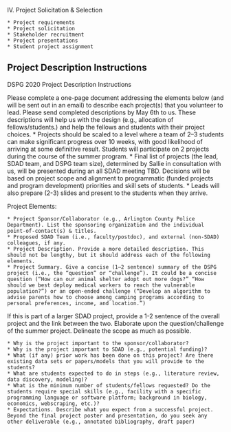 IV. Project Solicitation & Selection

    * Project requirements
    * Project solicitation
    * Stakeholder recruitment
    * Project presentations
    * Student project assignment
    
    
## Project Description Instructions

DSPG 2020 Project Description Instructions 

Please complete a one-page document addressing the elements below (and will be sent out in an email) to describe each project(s) that you volunteer to lead. Please send completed descriptions by May 6th to us. These descriptions will help us with the design (e.g., allocation of fellows/students.) and help the fellows and students with their project choices. 
    * Projects should be scaled to a level where a team of 2–3 students can make significant progress over 10 weeks, with good likelihood of arriving at some definitive result. Students will participate on 2 projects during the course of the summer program. 
    * Final list of projects (the lead, SDAD team, and DSPG team size), determined by Sallie in consultation with us, will be presented during an all SDAD meeting TBD. Decisions will be based on project scope and alignment to programmatic (funded projects and program development) priorities and skill sets of students. 
    * Leads will also prepare (2-3) slides and present to the students when they arrive. 

Project Elements: 

    * Project Sponsor/Collaborator (e.g., Arlington County Police Department). List the sponsoring organization and the individual point-of-contact(s) & titles.  
    * Proposed SDAD Team (i.e., faculty/postdoc), and external (non-SDAD) colleagues, if any. 
    * Project Description. Provide a more detailed description. This should not be lengthy, but it should address each of the following elements.  
    * Project Summary. Give a concise (1–2 sentence) summary of the DSPG project (i.e., the “question” or “challenge”). It could be a concise question (“How can our animal shelter adopt out more dogs?” “How should we best deploy medical workers to reach the vulnerable population?”) or an open-ended challenge (“Develop an algorithm to advise parents how to choose among camping programs according to personal preferences, income, and location.”)  

If this is part of a larger SDAD project, provide a 1-2 sentence of the overall project and the link between the two. 
Elaborate upon the question/challenge of the summer project. Delineate the scope as much as possible.  

    * Why is the project important to the sponsor/collaborator? 
    * Why is the project important to SDAD (e.g., potential funding)? 
    * What (if any) prior work has been done on this project? Are there existing data sets or papers/models that you will provide to the students? 
    * What are students expected to do in steps (e.g., literature review, data discovery, modeling)? 
    * What is the minimum number of students/fellows requested? Do the students require special skills (e.g., facility with a specific programming language or software platform; background in biology, economics, webscraping, etc.)?  
    * Expectations. Describe what you expect from a successful project. Beyond the final project poster and presentation, do you seek any other deliverable (e.g., annotated bibliography, draft paper) 

